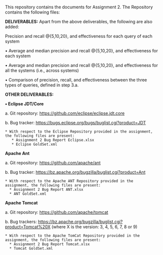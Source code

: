 This repository contains the documents for Assignment 2. The Repository contains the following files:

<B>DELIVERABLES:</B>
Apart from the above deliverables, the following are also added:

Precision and recall @{5,10,20}, and effectiveness for each query of each system

• Average and median precision and recall @{5,10,20}, and effectiveness for each system

• Average and median precision and recall @{5,10,20}, and effectiveness for all the systems (i.e., across systems)

• Comparison of precision, recall, and effectiveness between the three types of queries, defined in step 3.a.


<B>OTHER DELIVERABLES:</B>

<B>• Eclipse JDT/Core</B>

 a. Git repository: https://github.com/eclipse/eclipse.jdt.core

 b. Bug tracker: https://bugs.eclipse.org/bugs/buglist.cgi?product=JDT
  
    * With respect to the Eclipse Repository provided in the assignment, the following files are present:
       * Assignment 2 Bug Report Eclipse.xlsx
       * Eclipse GoldSet.xml

<B>Apache Ant</B>

 a. Git repository: https://github.com/apache/ant
 
 b. Bug tracker: https://bz.apache.org/bugzilla/buglist.cgi?product=Ant
  
    * With respect to the Apache ANT Repository provided in the assignment, the following files are present:
      * Assignment 2 Bug Report ANT.xlsx
      * ANT GoldSet.xml

<B>Apache Tomcat</B>

 a. Git repository: https://github.com/apache/tomcat
 
 b. Bug trackers: https://bz.apache.org/bugzilla/buglist.cgi?product=Tomcat%20X (where X is the version: 3, 4, 5, 6, 7, 8 or 9)

    * With respect to the Apache TomCat Repository provided in the assignment, the following files are present:
      * Assignment 2 Bug Report Tomcat.xlsx
      * Tomcat GoldSet.xml
